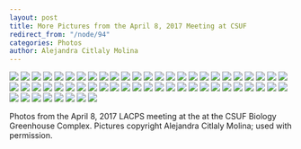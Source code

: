 ```yaml
---
layout: post
title: More Pictures from the April 8, 2017 Meeting at CSUF
redirect_from: "/node/94"
categories: Photos
author: Alejandra Citlaly Molina
---
```


<img src="/sites/default/files/styles/large/public/meeting_photos/_MG_7651.jpg"  />

<img src="/sites/default/files/styles/large/public/meeting_photos/_MG_7630.jpg"  />

<img src="/sites/default/files/styles/large/public/meeting_photos/_MG_7631.jpg"   />

<img src="/sites/default/files/styles/large/public/meeting_photos/_MG_7635.jpg"   />

<img src="/sites/default/files/styles/large/public/meeting_photos/_MG_7637.jpg"   />

<img src="/sites/default/files/styles/large/public/meeting_photos/_MG_7638.jpg"  />

<img src="/sites/default/files/styles/large/public/meeting_photos/_MG_7643.jpg"   />

<img src="/sites/default/files/styles/large/public/meeting_photos/_MG_7647.jpg"   />

<img src="/sites/default/files/styles/large/public/meeting_photos/_MG_7657.jpg"   />

<img src="/sites/default/files/styles/large/public/meeting_photos/_MG_7658.jpg"   />

<img src="/sites/default/files/styles/large/public/meeting_photos/_MG_7660.jpg"   />

<img src="/sites/default/files/styles/large/public/meeting_photos/_MG_7661.jpg"   />

<img src="/sites/default/files/styles/large/public/meeting_photos/_MG_7662.jpg"   />

<img src="/sites/default/files/styles/large/public/meeting_photos/_MG_7666.jpg"   />

<img src="/sites/default/files/styles/large/public/meeting_photos/_MG_7667.jpg"   />

<img src="/sites/default/files/styles/large/public/meeting_photos/_MG_7674.jpg"   />

<img src="/sites/default/files/styles/large/public/meeting_photos/_MG_7677.jpg"   />

<img src="/sites/default/files/styles/large/public/meeting_photos/_MG_7678.jpg"   />

<img src="/sites/default/files/styles/large/public/meeting_photos/_MG_7679.jpg"   />

<img src="/sites/default/files/styles/large/public/meeting_photos/_MG_7682.jpg"   />

<img src="/sites/default/files/styles/large/public/meeting_photos/_MG_7690.jpg"   />

<img src="/sites/default/files/styles/large/public/meeting_photos/_MG_7692.jpg"   />

<img src="/sites/default/files/styles/large/public/meeting_photos/_MG_7693.jpg"   />

<img src="/sites/default/files/styles/large/public/meeting_photos/_MG_7696.jpg"   />

<img src="/sites/default/files/styles/large/public/meeting_photos/_MG_7699.jpg"   />

<img src="/sites/default/files/styles/large/public/meeting_photos/_MG_7700.jpg"   />

<img src="/sites/default/files/styles/large/public/meeting_photos/_MG_7703.jpg"   />

<img src="/sites/default/files/styles/large/public/meeting_photos/_MG_7710.jpg"   />

<img src="/sites/default/files/styles/large/public/meeting_photos/_MG_7712.jpg"   />

<img src="/sites/default/files/styles/large/public/meeting_photos/_MG_7714.jpg"   />

<img src="/sites/default/files/styles/large/public/meeting_photos/_MG_7721.jpg"   />

<img src="/sites/default/files/styles/large/public/meeting_photos/_MG_7727.jpg"   />

<img src="/sites/default/files/styles/large/public/meeting_photos/_MG_7733.jpg"   />

<img src="/sites/default/files/styles/large/public/meeting_photos/_MG_7736.jpg"   />

<img src="/sites/default/files/styles/large/public/meeting_photos/_MG_7737.jpg"   />

<img src="/sites/default/files/styles/large/public/meeting_photos/_MG_7741.jpg"   />

<img src="/sites/default/files/styles/large/public/meeting_photos/_MG_7742.jpg"   />

<img src="/sites/default/files/styles/large/public/meeting_photos/_MG_7743.jpg"   />

<img src="/sites/default/files/styles/large/public/meeting_photos/_MG_7750.jpg"   />

<img src="/sites/default/files/styles/large/public/meeting_photos/_MG_7761.jpg"   />

<img src="/sites/default/files/styles/large/public/meeting_photos/_MG_7762.jpg"   />

<img src="/sites/default/files/styles/large/public/meeting_photos/_MG_7768.jpg"   />

<img src="/sites/default/files/styles/large/public/meeting_photos/_MG_7770.jpg"   />

<img src="/sites/default/files/styles/large/public/meeting_photos/_MG_7771.jpg"   />

<img src="/sites/default/files/styles/large/public/meeting_photos/_MG_7772.jpg"   />

<img src="/sites/default/files/styles/large/public/meeting_photos/_MG_7780.jpg"   />

<img src="/sites/default/files/styles/large/public/meeting_photos/_MG_7782.jpg"   />

<img src="/sites/default/files/styles/large/public/meeting_photos/_MG_7786.jpg"   />

<img src="/sites/default/files/styles/large/public/meeting_photos/_MG_7789.jpg"   />

<img src="/sites/default/files/styles/large/public/meeting_photos/_MG_7790.jpg"   />

<img src="/sites/default/files/styles/large/public/meeting_photos/_MG_7791.jpg"   />

<img src="/sites/default/files/styles/large/public/meeting_photos/_MG_7797.jpg"   />

<img src="/sites/default/files/styles/large/public/meeting_photos/_MG_7798.jpg"   />

<img src="/sites/default/files/styles/large/public/meeting_photos/_MG_7799.jpg"  />

<img src="/sites/default/files/styles/large/public/meeting_photos/_MG_7801.jpg"  />

<img src="/sites/default/files/styles/large/public/meeting_photos/_MG_7804.jpg"  />

<img src="/sites/default/files/styles/large/public/meeting_photos/_MG_7807.jpg"  />

<img src="/sites/default/files/styles/large/public/meeting_photos/_MG_7809.jpg"  />

Photos from the April 8, 2017 LACPS meeting at the at the CSUF Biology Greenhouse Complex. Pictures copyright Alejandra Citlaly Molina; used with permission.
